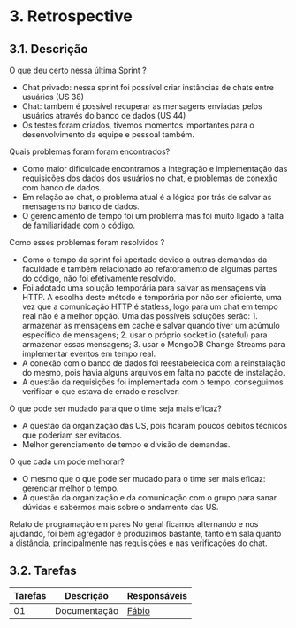 # 3. Retrospective


## 3.1. Descrição
<!-- descrever de forma geral o objetivo da sprint -->

O que deu certo nessa última Sprint ?
- Chat privado: nessa sprint foi possível criar instâncias de chats entre usuários (US 38)
- Chat: também é possível recuperar as mensagens enviadas pelos usuários através do banco de dados (US 44)
- Os testes foram criados, tivemos momentos importantes para o desenvolvimento da equipe e pessoal também. 


Quais problemas foram foram encontrados?
- Como maior dificuldade encontramos a integração e implementação das requisições dos dados dos usuários no chat, e problemas de conexão com banco de dados.
- Em relação ao chat, o problema atual é a lógica por trás de salvar as mensagens no banco de dados.
- O gerenciamento de tempo foi um problema mas foi muito ligado a falta de familiaridade com o código.


Como esses problemas foram resolvidos ?
- Como o tempo da sprint foi apertado devido a outras demandas da faculdade e também relacionado ao refatoramento de algumas partes do código, não foi efetivamente resolvido. 
- Foi adotado uma solução temporária para salvar as mensagens via HTTP. A escolha deste método é temporária por não ser eficiente, uma vez que a comunicação HTTP é statless, logo para um chat em tempo real não é a melhor opção. Uma das possíveis soluções serão: 1. armazenar as mensagens em cache e salvar quando tiver um acúmulo específico de mensagens; 2. usar o próprio socket.io (sateful) para armazenar essas mensagens; 3. usar o MongoDB Change Streams para implementar eventos em tempo real.
- A conexão com o banco de dados foi reestabelecida com a reinstalação do mesmo, pois havia alguns arquivos em falta no pacote de instalação.
- A questão da requisições foi implementada com o tempo, conseguimos verificar o que estava de errado e resolver.

O que pode ser mudado para que o time seja mais eficaz?
- A questão da organização das US, pois ficaram poucos débitos técnicos que poderiam ser evitados.
- Melhor gerenciamento de tempo e divisão de demandas.

O que cada um pode melhorar?
- O mesmo que o que pode ser mudado para o time ser mais eficaz: gerenciar melhor o tempo.
- A questão da organização e da comunicação com o grupo para sanar dúvidas e sabermos mais sobre o andamento das US.


Relato de programação em pares
No geral ficamos alternando e nos ajudando, foi bem agregador e produzimos bastante, tanto em sala quanto a distância, principalmente nas requisições e nas verificações do chat.


## 3.2. Tarefas
<!-- descrever as issues que definimos para essa sprint e alocar um responsavel por ela -->
Tarefas | Descrição | Responsáveis
------ | --------- | -----------
01 | Documentação | [Fábio](https://github.com/fabioaletorres)
